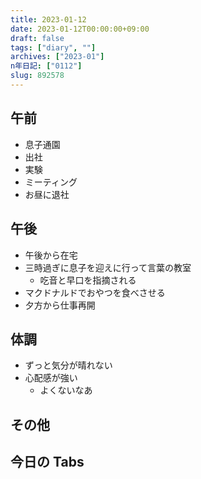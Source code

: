 ```yaml
---
title: 2023-01-12
date: 2023-01-12T00:00:00+09:00
draft: false
tags: ["diary", ""]
archives: ["2023-01"]
n年日記: ["0112"]
slug: 892578
---
```


## 午前

- 息子通園
- 出社
- 実験
- ミーティング
- お昼に退社

## 午後

- 午後から在宅
- 三時過ぎに息子を迎えに行って言葉の教室
  - 吃音と早口を指摘される
- マクドナルドでおやつを食べさせる
- 夕方から仕事再開

## 体調

- ずっと気分が晴れない
- 心配感が強い
  - よくないなあ

## その他

## 今日の Tabs
